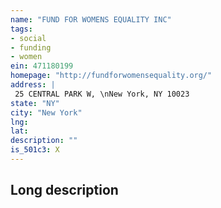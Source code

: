 ```yaml
---
name: "FUND FOR WOMENS EQUALITY INC"
tags:
- social
- funding
- women
ein: 471180199
homepage: "http://fundforwomensequality.org/"
address: |
 25 CENTRAL PARK W, \nNew York, NY 10023
state: "NY"
city: "New York"
lng: 
lat: 
description: ""
is_501c3: X
---
```


## Long description


